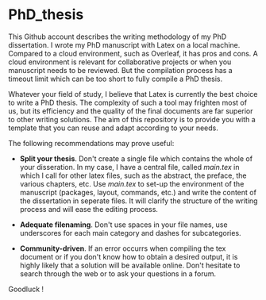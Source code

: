 # PhD_thesis

This Github account describes the writing methodology of my PhD dissertation. I wrote my PhD manuscript with Latex on a local machine. Compared to a cloud environment, such as Overleaf, it has pros and cons. A cloud environment is relevant for collaborative projects or when you manuscript needs to be reviewed. But the compilation process has a timeout limit which can be too short to fully compile a PhD thesis. 

Whatever your field of study, I believe that Latex is currently the best choice to write a PhD thesis. The complexity of such a tool may frighten most of us, but its efficiency and the quality of the final documents are far superior to other writing solutions. The aim of this repository is to provide you with a template that you can reuse and adapt according to your needs. 

The following recommendations may prove useful:  

* **Split your thesis**. Don't create a single file which contains the whole of your disseration. In my case, I have a central file, called *main.tex* in which I call for other latex files, such as the abstract, the preface, the various chapters, etc. Use *main.tex* to set-up the environment of the manuscript (packages, layout, commands, etc.) and write the content of the dissertation in seperate files. It will clarify the structure of the writing process and will ease the editing process.

* **Adequate filenaming**. Don't use spaces in your file names, use underscores for each main category and dashes for subcategories.

* **Community-driven**. If an error occurrs when compiling the tex document or if you don't know how to obtain a desired output, it is highly likely that a solution will be available online. Don't hesitate to search through the web or to ask your questions in a forum.

Goodluck ! 
